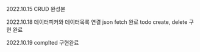 2022.10.15
CRUD 완성본

2022.10.18
데이터피커와 데이터목록 연결
json fetch 완료
todo create, delete 구현 완료

2022.10.19
complted 구현완료

